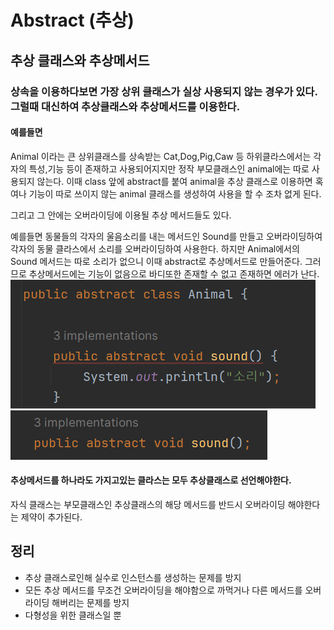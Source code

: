 # Abstract (추상)
## 추상 클래스와 추상메서드
### 상속을 이용하다보면 가장 상위 클래스가 실상 사용되지 않는 경우가 있다. 그럴때 대신하여 추상클래스와 추상메서드를 이용한다.

#### 예를들면

Animal 이라는 큰 상위클래스를 상속받는
Cat,Dog,Pig,Caw 등 하위클라스에서는 각자의 특성,기능 등이 존재하고 사용되어지지만 정작 부모클래스인 animal에는 따로 사용되지 않는다. 이때 class 앞에 abstract를 붙여 animal을 추상 클래스로 이용하면 혹여나 기능이 따로 쓰이지 않는 animal 클래스를 생성하여 사용을 할 수 조차 없게 된다.

그리고 그 안에는 오버라이딩에 이용될 추상 메서드들도 있다.

예를들면 동물들의 각자의 울음소리를 내는 메서드인 Sound를 만들고 오버라이딩하여 각자의 동물 클라스에서 소리를 오버라이딩하여 사용한다.
하지만 Animal에서의 Sound 메서드는 따로 소리가 없으니 이때 abstract로 추상메서드로 만들어준다.
그러므로 추상메서드에는 기능이 없음으로 바디또한 존재할 수 없고 존재하면 에러가 난다.
![Alt text](AbstractMethodBodyError.png)![Alt text](AbstractMethodNoneBody.png)


#### 추상메서드를 하나라도 가지고있는 클라스는 모두 추상클래스로 선언해야한다.

자식 클래스는 부모클래스인 추상클래스의 해당 메서드를 반드시 오버라이딩 해야한다는 제약이 추가된다.

## 정리
- 추상 클래스로인해 실수로 인스턴스를 생성하는 문제를 방지
- 모든 추상 메서드를 무조건 오버라이딩을 해야함으로 까먹거나 다른 메서드를 오버라이딩 해버리는 문제를 방지 
- 다형성을 위한 클래스일 뿐

